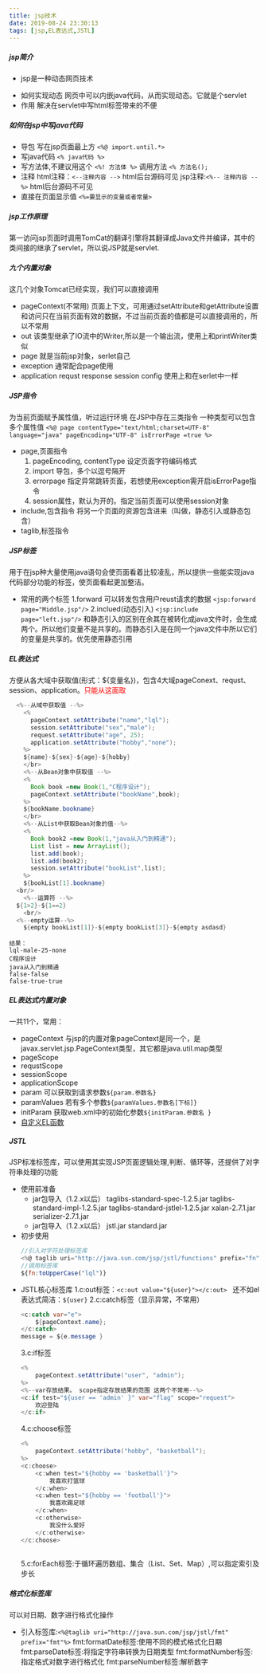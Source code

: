 ```yaml
---
title: jsp技术
date: 2019-08-24 23:30:13
tags: [jsp,EL表达式,JSTL]
---
```

##### jsp简介
- jsp是一种动态网页技术
<!--more-->
- 如何实现动态
  网页中可以内嵌java代码，从而实现动态。它就是个servlet
- 作用
  解决在servlet中写html标签带来的不便
##### 如何在jsp中写java代码
- 导包
  写在jsp页面最上方
  `<%@ import.until.*>`
- 写java代码
  `<% java代码 %> `
- 写方法体,不建议用这个
  `<%! 方法体 %>`
  调用方法
  `<% 方法名();`
- 注释
  html注释：`<--注释内容 -->` html后台源码可见
  jsp注释:`<%-- 注释内容 --%>` html后台源码不可见
- 直接在页面显示值
  `<%=要显示的变量或者常量>`
##### jsp工作原理
第一访问jsp页面时调用TomCat的翻译引擎将其翻译成Java文件并编译，其中的类间接的继承了servlet，所以说JSP就是servlet.

##### 九个内置对象
这几个对象Tomcat已经实现，我们可以直接调用
- pageContext(不常用)
 页面上下文，可用通过setAttribute和getAttribute设置和访问只在当前页面有效的数据，不过当前页面的值都是可以直接调用的，所以不常用
- out
 该类型继承了IO流中的Writer,所以是一个输出流，使用上和printWriter类似
- page
 就是当前jsp对象，serlet自己
- exception
通常配合page使用
- application requst response session config 
使用上和在serlet中一样

##### JSP指令
为当前页面赋予属性值，听过运行环境
在JSP中存在三类指令
一种类型可以包含多个属性值
`<%@ page contentType="text/html;charset=UTF-8" language="java" pageEncoding="UTF-8" isErrorPage =true %>`
- page,页面指令
  1. pageEncoding, contentType 设定页面字符编码格式
  2. import 导包，多个以逗号隔开
  3. errorpage 指定异常跳转页面，若想使用exception需开启isErrorPage指令
  4. session属性，默认为开的。指定当前页面可以使用session对象 
- include,包含指令
  将另一个页面的资源包含进来（叫做，静态引入或静态包含）
- taglib,标签指令
##### JSP标签
用于在jsp种大量使用java语句会使页面看着比较凌乱，所以提供一些能实现java代码部分功能的标签，使页面看起更加整洁。
- 常用的两个标签
1.forward
可以转发包含用户reust请求的数据
`<jsp:forward page="Middle.jsp"/>`
2.inclued(动态引入)
`<jsp:include page="left.jsp"/>`
和静态引入的区别在余其在被转化成java文件时，会生成两个。所以他们变量不是共享的。而静态引入是在同一个java文件中所以它们的变量是共享的。优先使用静态引用
##### EL表达式
方便从各大域中获取值(形式：${变量名})，包含4大域pageConext、requst、session、application。<font color=red>只能从这面取</font>
``` java
  <%--从域中获取值 --%>
    <%
      pageContext.setAttribute("name","lql");
      session.setAttribute("sex","male");
      request.setAttribute("age", 25);
      application.setAttribute("hobby","none");
    %>
    ${name}-${sex}-${age}-${hobby}
    </br>
    <%--从Bean对象中获取值 --%>
    <%
      Book book =new Book(1,"C程序设计");
      pageContext.setAttribute("bookName",book);
    %>
    ${bookName.bookname}
    </br>
    <%--从List中获取Bean对象的值--%>
    <%
      Book book2 =new Book(1,"java从入门到精通");
      List list = new ArrayList();
      list.add(book);
      list.add(book2);
      session.setAttribute("bookList",list);
    %>
    ${bookList[1].bookname}
  <br/>
    <%--运算符 --%>
  ${1>2}-${1==2}
    <br/>
  <%--empty运算--%>
    ${empty bookList[1]}-${empty bookList[3]}-${empty asdasd}
  ```
  ```
  结果：
  lql-male-25-none 
  C程序设计 
  java从入门到精通 
  false-false 
  false-true-true
  ```
  ##### EL表达式内置对象
  一共11个，常用：
  - pageContext
  与jsp的内置对象pageContext是同一个，是javax.servlet.jsp.PageContext类型，其它都是java.util.map类型
  - pageScope
  - requstScope
  - sessionScope
  - applicationScope
  - param
    可以获取到请求参数`${param.参数名}`
  - paramValues
    若有多个参数`${paramValues.参数名[下标]}`
  - initParam
    获取web.xml中的初始化参数`${initParam.参数名 }`
- [自定义EL函数](https://www.cnblogs.com/z941030/p/4767712.html)

##### JSTL
JSP标准标签库，可以使用其实现JSP页面逻辑处理,判断、循环等，还提供了对字符串处理的功能
- 使用前准备
  - jar包导入（1.2.x以后）
   taglibs-standard-spec-1.2.5.jar
   taglibs-standard-impl-1.2.5.jar
   taglibs-standard-jstlel-1.2.5.jar
   xalan-2.7.1.jar
   serializer-2.7.1.jar
  - jar包导入（1.2.x以后）
   jstl.jar
   standard.jar
- 初步使用
  ``` js
  //引入对字符处理标签库  
  <%@ taglib uri="http://java.sun.com/jsp/jstl/functions" prefix="fn"%>
  //调用标签库
  ${fn:toUpperCase("lql")}
  ```
- JSTL核心标签库
1.c:out标签：`<c:out value="${user}"></c:out> `
还不如el表达式简洁：`${user}`
2.c:catch标签（显示异常，不常用）
  ```java
  <c:catch var="e">
      ${pageContext.name};
  </c:catch>
  message = ${e.message }
  ```
  3.c:if标签
    ``` java
    <%  
        pageContext.setAttribute("user", "admin");
    %>
    <%--var存放结果。 scope指定存放结果的范围 这两个不常用--%>
    <c:if test="${user == 'admin' }" var="flag" scope="request">
        欢迎登陆
    </c:if>
    ```
  4.c:choose标签
   ```java
   <% 
       pageContext.setAttribute("hobby", "basketball");
   %>
   <c:choose>
       <c:when test="${hobby == 'basketball'}">
           我喜欢打篮球
       </c:when>
       <c:when test="${hobby == 'football'}">
           我喜欢踢足球
       </c:when>
       <c:otherwise>
           我没什么爱好
       </c:otherwise>
   </c:choose>
     
   ```
  5.c:forEach标签:于循环遍历数组、集合（List、Set、Map）,可以指定索引及步长
##### 格式化标签库
可以对日期、数字进行格式化操作
- 引入标签库:`<%@taglib uri="http://java.sun.com/jsp/jstl/fmt" prefix="fmt"%>`
fmt:formatDate标签:使用不同的模式格式化日期
fmt:parseDate标签:将指定字符串转换为日期类型
fmt:formatNumber标签:指定格式对数字进行格式化
fmt:parseNumber标签:解析数字
